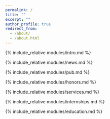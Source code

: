 ```yaml
---
permalink: /
title: ""
excerpt: ""
author_profile: true
redirect_from: 
  - /about/
  - /about.html
---
```

<span class='anchor' id='about-me'></span>
{% include_relative modules/intro.md %}

{% include_relative modules/news.md %}

{% include_relative modules/pub.md %}

{% include_relative modules/honors.md %}

{% include_relative modules/services.md %}

{% include_relative modules/internships.md %}

{% include_relative modules/education.md %}

